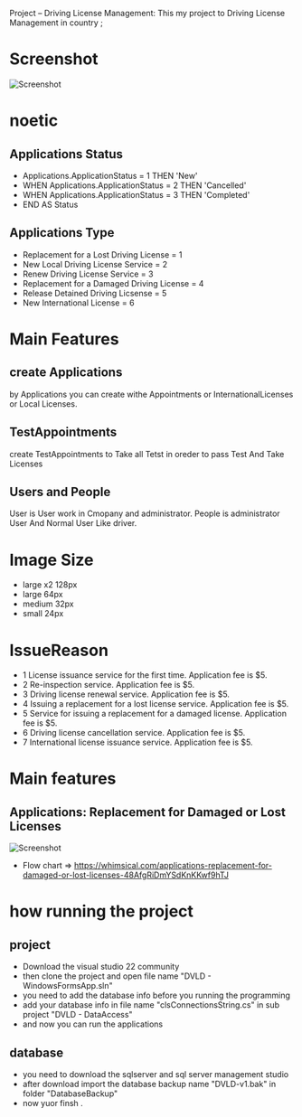 Project – Driving License Management:
This my project to Driving License Management in country ;

# Screenshot

![Screenshot](Media/Screenshot.png)

# noetic


## Applications Status
- Applications.ApplicationStatus = 1 THEN 'New'
- WHEN Applications.ApplicationStatus = 2 THEN 'Cancelled'
- WHEN Applications.ApplicationStatus = 3 THEN 'Completed'
- END AS Status



## Applications Type
- Replacement for a Lost Driving License = 1
- New Local Driving License Service = 2
- Renew Driving License Service = 3
- Replacement for a Damaged Driving License = 4
- Release Detained Driving Licsense = 5
- New International License = 6


# Main Features 
## create Applications
by Applications you can create withe Appointments or  InternationalLicenses or Local Licenses.
## TestAppointments
create TestAppointments to Take all Tetst in oreder to pass Test And Take Licenses
## Users and People
User is User work in Cmopany and administrator.
People is administrator User And Normal User Like driver.
# Image Size

- large x2 128px
- large 64px
- medium 32px
- small 24px


# IssueReason

- 1 License issuance service for the first time. Application fee is $5.
- 2 Re-inspection service. Application fee is $5.
- 3 Driving license renewal service. Application fee is $5.
- 4 Issuing a replacement for a lost license service. Application fee is $5.
- 5 Service for issuing a replacement for a damaged license. Application fee is $5.
- 6 Driving license cancellation service. Application fee is $5.
- 7 International license issuance service. Application fee is $5.

# Main features

##    Applications: Replacement for Damaged or Lost Licenses 
![Screenshot](Media/Screenshot/Main%20features/Applications%20Replacement%20for%20Damaged%20or%20Lost%20Licenses/Applications%20Replacement%20for%20Damaged%20or%20Lost%20Licenses.png)
- Flow chart => https://whimsical.com/applications-replacement-for-damaged-or-lost-licenses-48AfgRiDmYSdKnKKwf9hTJ



# how running the project
## project
- Download the visual studio 22 community 
- then clone the project and open file name "DVLD - WindowsFormsApp.sln" 
- you need to add the database info before you running the programming
- add your database info in file name "clsConnectionsString.cs" in sub project "DVLD - DataAccess"
- and now you can run the applications

## database 
- you need to download the sqlserver and sql server management studio 
- after download import the database backup name "DVLD-v1.bak" in folder "DatabaseBackup" 
- now yuor finsh .

